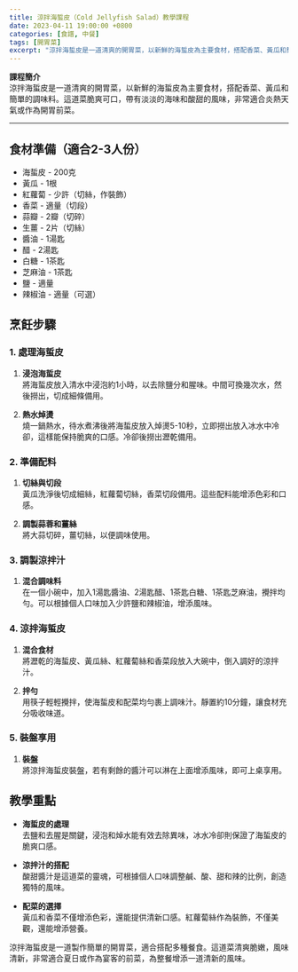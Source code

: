 ```yaml
---
title: 涼拌海蜇皮（Cold Jellyfish Salad）教學課程
date: 2023-04-11 19:00:00 +0800
categories: [食譜, 中餐]
tags: [開胃菜] 
excerpt: "涼拌海蜇皮是一道清爽的開胃菜，以新鮮的海蜇皮為主要食材，搭配香菜、黃瓜和簡單的調味料。這道菜脆爽可口，帶有淡淡的海味和酸甜的風味，非常適合炎熱天氣或作為開胃前菜"
---
```


**課程簡介**  
涼拌海蜇皮是一道清爽的開胃菜，以新鮮的海蜇皮為主要食材，搭配香菜、黃瓜和簡單的調味料。這道菜脆爽可口，帶有淡淡的海味和酸甜的風味，非常適合炎熱天氣或作為開胃前菜。

---

## 食材準備（適合2-3人份）

- 海蜇皮 - 200克  
- 黃瓜 - 1根  
- 紅蘿蔔 - 少許（切絲，作裝飾）  
- 香菜 - 適量（切段）  
- 蒜瓣 - 2瓣（切碎）  
- 生薑 - 2片（切絲）  
- 醬油 - 1湯匙  
- 醋 - 2湯匙  
- 白糖 - 1茶匙  
- 芝麻油 - 1茶匙  
- 鹽 - 適量  
- 辣椒油 - 適量（可選）  

## 烹飪步驟

### 1. **處理海蜇皮**

1. **浸泡海蜇皮**  
   將海蜇皮放入清水中浸泡約1小時，以去除鹽分和腥味。中間可換幾次水，然後撈出，切成細條備用。

2. **熱水焯燙**  
   燒一鍋熱水，待水煮沸後將海蜇皮放入焯燙5-10秒，立即撈出放入冰水中冷卻，這樣能保持脆爽的口感。冷卻後撈出瀝乾備用。

### 2. **準備配料**

1. **切絲與切段**  
   黃瓜洗淨後切成細絲，紅蘿蔔切絲，香菜切段備用。這些配料能增添色彩和口感。

2. **調製蒜蓉和薑絲**  
   將大蒜切碎，薑切絲，以便調味使用。

### 3. **調製涼拌汁**

1. **混合調味料**  
   在一個小碗中，加入1湯匙醬油、2湯匙醋、1茶匙白糖、1茶匙芝麻油，攪拌均勻。可以根據個人口味加入少許鹽和辣椒油，增添風味。

### 4. **涼拌海蜇皮**

1. **混合食材**  
   將瀝乾的海蜇皮、黃瓜絲、紅蘿蔔絲和香菜段放入大碗中，倒入調好的涼拌汁。

2. **拌勻**  
   用筷子輕輕攪拌，使海蜇皮和配菜均勻裹上調味汁。靜置約10分鐘，讓食材充分吸收味道。

### 5. **裝盤享用**

1. **裝盤**  
   將涼拌海蜇皮裝盤，若有剩餘的醬汁可以淋在上面增添風味，即可上桌享用。

## 教學重點

- **海蜇皮的處理**  
  去鹽和去腥是關鍵，浸泡和焯水能有效去除異味，冰水冷卻則保證了海蜇皮的脆爽口感。

- **涼拌汁的搭配**  
  酸甜醬汁是這道菜的靈魂，可根據個人口味調整鹹、酸、甜和辣的比例，創造獨特的風味。

- **配菜的選擇**  
  黃瓜和香菜不僅增添色彩，還能提供清新口感。紅蘿蔔絲作為裝飾，不僅美觀，還能增添營養。

涼拌海蜇皮是一道製作簡單的開胃菜，適合搭配多種餐食。這道菜清爽脆嫩，風味清新，非常適合夏日或作為宴客的前菜，為整餐增添一道清新的風味。

